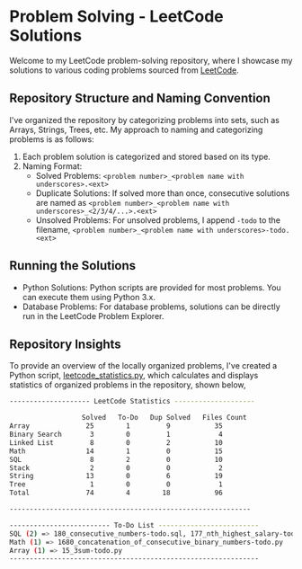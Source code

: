 # Problem Solving - LeetCode Solutions

Welcome to my LeetCode problem-solving repository, where I showcase my solutions to various coding problems sourced from [LeetCode](https://leetcode.com/).

## Repository Structure and Naming Convention

I've organized the repository by categorizing problems into sets, such as Arrays, Strings, Trees, etc. My approach to naming and categorizing problems is as follows:

1. Each problem solution is categorized and stored based on its type.
2. Naming Format:
   - Solved Problems: `<problem number>_<problem name with underscores>.<ext>`
   - Duplicate Solutions: If solved more than once, consecutive solutions are named as `<problem number>_<problem name with underscores>_<2/3/4/...>.<ext>`
   - Unsolved Problems: For unsolved problems, I append `-todo` to the filename, `<problem number>_<problem name with underscores>-todo.<ext>`

## Running the Solutions

- Python Solutions: Python scripts are provided for most problems. You can execute them using Python 3.x.
- Database Problems: For database problems, solutions can be directly run in the LeetCode Problem Explorer.

## Repository Insights

To provide an overview of the locally organized problems, I've created a Python script, [leetcode_statistics.py](/leetcode_statistics.py), which calculates and displays statistics of organized problems in the repository, shown below,

```bash
-------------------- LeetCode Statistics --------------------

                  Solved   To-Do   Dup Solved   Files Count
Array              25        1         9           35
Binary Search       3        0         1            4
Linked List         8        0         2           10
Math               14        1         0           15
SQL                 8        2         0           10
Stack               2        0         0            2
String             13        0         6           19
Tree                1        0         0            1
Total              74        4        18           96

------------------------------------------------------------

------------------------- To-Do List -------------------------
SQL (2) => 180_consecutive_numbers-todo.sql, 177_nth_highest_salary-todo.sql
Math (1) => 1680_concatenation_of_consecutive_binary_numbers-todo.py
Array (1) => 15_3sum-todo.py
--------------------------------------------------------------
```
